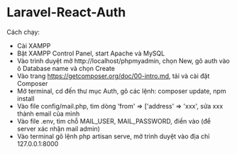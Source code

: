 # Laravel-React-Auth
Cách chạy:
- Cài XAMPP
- Bật XAMPP Control Panel, start Apache và MySQL
- Vào trình duyệt mở http://localhost/phpmyadmin, chọn New, gõ auth vào ô Database name và chọn Create
- Vào trang https://getcomposer.org/doc/00-intro.md, tải và cài đặt Composer
- Mở terminal, cd đến thư mục Auth, gõ các lệnh: composer update, npm install
- Vào file config/mail.php, tìm dòng 'from' => ['address' => 'xxx', sửa xxx thành email của mình
- Vào file .env, tìm chỗ MAIL_USER, MAIL_PASSWORD, điền vào (để server xác nhận mail admin)
- Vào terminal gõ lệnh php artisan serve, mở trình duyệt vào địa chỉ 127.0.0.1:8000 
